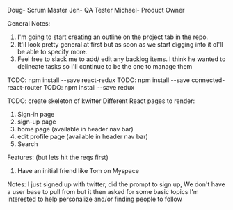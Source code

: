 Doug- Scrum Master
Jen- QA Tester
Michael- Product Owner

General Notes:
1. I'm going to start creating an outline on the project tab in the repo.
2. It'll look pretty general at first but as soon as we start digging into it oI'll be able to specify more.
3. Feel free to slack me to add/ edit any backlog items. I think he wanted to delineate tasks so I'll continue to be the one to manage them
<!-- TODO: create-react-app inititiated DONE -->

TODO: npm install --save react-redux
TODO: npm install --save connected-react-router
TODO: npm install --save redux


TODO: create skeleton of kwitter
Different React pages to render:
1. Sign-in page
2. sign-up page
3. home page (available in header nav bar)
4. edit profile page (available in header nav bar)
5. Search


Features:
(but lets hit the reqs first)

1.  Have an initial friend like Tom on Myspace

Notes:
I just signed up with twitter, did the prompt to sign up, We don't have a user base to pull from but it then asked for some basic topics I'm interested to help personalize and/or finding people to follow